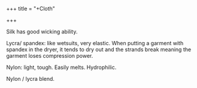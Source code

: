 +++
title = "+Cloth"

+++


Silk has good wicking ability.

Lycra/ spandex: like wetsuits, very elastic. When putting a garment with
spandex in the dryer, it tends to dry out and the strands break meaning
the garment loses compression power.

Nylon: light, tough. Easily melts. Hydrophilic.

Nylon / lycra blend.
